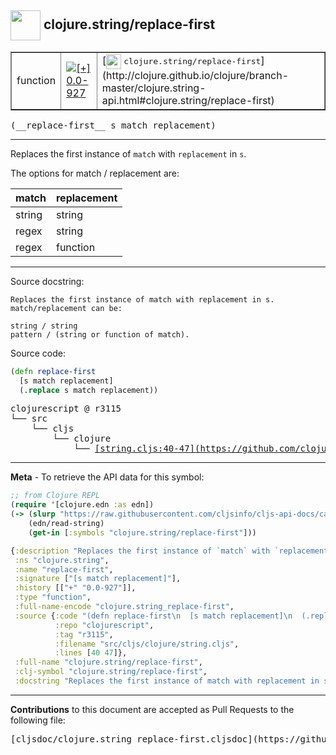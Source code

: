 ## <img width="48px" valign="middle" src="http://i.imgur.com/Hi20huC.png"> clojure.string/replace-first

 <table border="1">
<tr>

<td>function</td>
<td><a href="https://github.com/cljsinfo/cljs-api-docs/tree/0.0-927"><img valign="middle" alt="[+] 0.0-927" src="https://img.shields.io/badge/+-0.0--927-lightgrey.svg"></a> </td>
<td>
[<img height="24px" valign="middle" src="http://i.imgur.com/1GjPKvB.png"> <samp>clojure.string/replace-first</samp>](http://clojure.github.io/clojure/branch-master/clojure.string-api.html#clojure.string/replace-first)
</td>
</tr>
</table>

 <samp>
(__replace-first__ s match replacement)<br>
</samp>

---

Replaces the first instance of `match` with `replacement` in `s`.

The options for match / replacement are:

| match  | replacement |
|--------|-------------|
| string | string      |
| regex  | string      |
| regex  | function    |

---



Source docstring:

```
Replaces the first instance of match with replacement in s.
match/replacement can be:

string / string
pattern / (string or function of match).
```

Source code:

```clj
(defn replace-first
  [s match replacement]
  (.replace s match replacement))
```

 <pre>
clojurescript @ r3115
└── src
    └── cljs
        └── clojure
            └── <ins>[string.cljs:40-47](https://github.com/clojure/clojurescript/blob/r3115/src/cljs/clojure/string.cljs#L40-L47)</ins>
</pre>


---

__Meta__ - To retrieve the API data for this symbol:

```clj
;; from Clojure REPL
(require '[clojure.edn :as edn])
(-> (slurp "https://raw.githubusercontent.com/cljsinfo/cljs-api-docs/catalog/cljs-api.edn")
    (edn/read-string)
    (get-in [:symbols "clojure.string/replace-first"]))
```

```clj
{:description "Replaces the first instance of `match` with `replacement` in `s`.\n\nThe options for match / replacement are:\n\n| match  | replacement |\n|--------|-------------|\n| string | string      |\n| regex  | string      |\n| regex  | function    |",
 :ns "clojure.string",
 :name "replace-first",
 :signature ["[s match replacement]"],
 :history [["+" "0.0-927"]],
 :type "function",
 :full-name-encode "clojure.string_replace-first",
 :source {:code "(defn replace-first\n  [s match replacement]\n  (.replace s match replacement))",
          :repo "clojurescript",
          :tag "r3115",
          :filename "src/cljs/clojure/string.cljs",
          :lines [40 47]},
 :full-name "clojure.string/replace-first",
 :clj-symbol "clojure.string/replace-first",
 :docstring "Replaces the first instance of match with replacement in s.\nmatch/replacement can be:\n\nstring / string\npattern / (string or function of match)."}

```

---

__Contributions__ to this document are accepted as Pull Requests to the following file:

 <pre>
[cljsdoc/clojure.string_replace-first.cljsdoc](https://github.com/cljsinfo/cljs-api-docs/blob/master/cljsdoc/clojure.string_replace-first.cljsdoc)
</pre>

